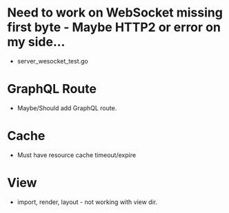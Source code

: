 # Need to work on WebSocket missing first byte - Maybe HTTP2 or error on my side...
- server_wesocket_test.go

# GraphQL Route
- Maybe/Should add GraphQL route.

# Cache
- Must have resource cache timeout/expire

# View 
- import, render, layout - not working with view dir. 